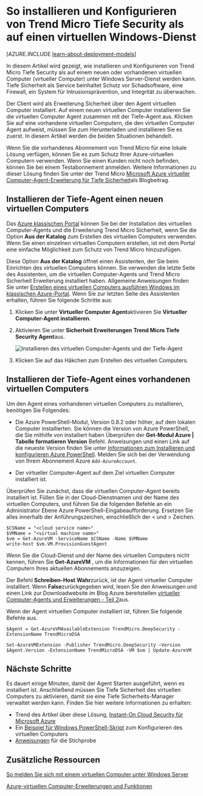 <properties
    pageTitle="Installieren von Trend Micro Tiefe Sicherheit auf einen virtuellen | Microsoft Azure"
    description="Dieser Artikel beschreibt das Installieren und Konfigurieren von Trend Micro Sicherheit auf einen virtuellen Computer mit dem Bereitstellungsmodell klassischen in Azure erstellt."
    services="virtual-machines-windows"
    documentationCenter=""
    authors="iainfoulds"
    manager="timlt"
    editor=""
    tags="azure-service-management"/>

<tags
    ms.service="virtual-machines-windows"
    ms.workload="infrastructure-services"
    ms.tgt_pltfrm="vm-multiple"
    ms.devlang="na"
    ms.topic="article"
    ms.date="08/24/2016"
    ms.author="iainfou"/>


# <a name="how-to-install-and-configure-trend-micro-deep-security-as-a-service-on-a-windows-vm"></a>So installieren und Konfigurieren von Trend Micro Tiefe Security als auf einen virtuellen Windows-Dienst

[AZURE.INCLUDE [learn-about-deployment-models](../../includes/learn-about-deployment-models-classic-include.md)]

In diesem Artikel wird gezeigt, wie installieren und Konfigurieren von Trend Micro Tiefe Security als auf einem neuen oder vorhandenen virtuellen Computer (virtueller Computer) unter Windows Server-Dienst werden kann. Tiefe Sicherheit als Service beinhaltet Schutz vor Schadsoftware, eine Firewall, ein System für Intrusionsprävention, und Integrität zu überwachen.

Der Client wird als Erweiterung Sicherheit über den Agent virtuellen Computer installiert. Auf einem neuen virtuellen Computer installieren Sie die virtuellen Computer Agent zusammen mit der Tiefe-Agent aus. Klicken Sie auf eine vorhandene virtuellen Computern, die den virtuellen Computer Agent aufweist, müssen Sie zum Herunterladen und installieren Sie es zuerst. In diesem Artikel werden die beiden Situationen behandelt.

Wenn Sie die vorhandenes Abonnement von Trend Micro für eine lokale Lösung verfügen, können Sie es zum Schutz Ihrer Azure-virtuellen Computern verwenden. Wenn Sie einen Kunden nicht noch befinden, können Sie bei einem Testabonnement anmelden. Weitere Informationen zu dieser Lösung finden Sie unter der Trend Micro [Microsoft Azure virtueller Computer-Agent-Erweiterung für Tiefe Sicherheit](http://go.microsoft.com/fwlink/p/?LinkId=403945)als Blogbeitrag.

## <a name="install-the-deep-security-agent-on-a-new-vm"></a>Installieren der Tiefe-Agent einen neuen virtuellen Computers

Das [Azure klassischen Portal](http://manage.windowsazure.com) können Sie bei der Installation des virtuellen Computer-Agents und die Erweiterung Trend Micro Sicherheit, wenn Sie die Option **Aus der Katalog** zum Erstellen des virtuellen Computers verwenden. Wenn Sie einen einzelnen virtuellen Computern erstellen, ist mit dem Portal eine einfache Möglichkeit zum Schutz von Trend Micro hinzuzufügen.

Diese Option **Aus der Katalog** öffnet einen Assistenten, der Sie beim Einrichten des virtuellen Computers können. Sie verwenden die letzte Seite des Assistenten, um die virtuellen Computer-Agents und Trend Micro Sicherheit Erweiterung installiert haben. Allgemeine Anweisungen finden Sie unter [Erstellen eines virtuellen Computers ausführen Windows im klassischen Azure-Portal](virtual-machines-windows-classic-tutorial.md). Wenn Sie zur letzten Seite des Assistenten erhalten, führen Sie folgende Schritte aus:

1.  Klicken Sie unter **Virtueller Computer Agent**aktivieren Sie **Virtueller Computer-Agent installieren**.

2.  Aktivieren Sie unter **Sicherheit Erweiterungen** **Trend Micro Tiefe Security Agent**aus.

    ![Installieren des virtuellen Computer-Agents und der Tiefe-Agent](./media/virtual-machines-windows-classic-install-trend/InstallVMAgentandTrend.png)

3.  Klicken Sie auf das Häkchen zum Erstellen des virtuellen Computers.

## <a name="install-the-deep-security-agent-on-an-existing-vm"></a>Installieren der Tiefe-Agent eines vorhandenen virtuellen Computers

Um den Agent eines vorhandenen virtuellen Computers zu installieren, benötigen Sie Folgendes:

- Die Azure PowerShell-Modul, Version 0.8.2 oder höher, auf dem lokalen Computer installierten. Sie können die Version von Azure PowerShell, die Sie mithilfe von installiert haben Überprüfen der **Get-Modul Azure | Tabelle formatieren Version** Befehl. Anweisungen und einen Link auf die neueste Version finden Sie unter [Informationen zum Installieren und konfigurieren Azure PowerShell](../powershell-install-configure.md). Melden Sie sich bei der Verwendung von Ihrem Abonnement Azure `Add-AzureAccount`.

- Der virtueller Computer-Agent auf dem Ziel virtuellen Computer installiert ist.

Überprüfen Sie zunächst, dass die virtuellen Computer-Agent bereits installiert ist. Füllen Sie in der Cloud-Dienstnamen und der Name des virtuellen Computers, und führen Sie die folgenden Befehle an ein Administrator Ebene Azure PowerShell-Eingabeaufforderung. Ersetzen Sie alles innerhalb der Anführungszeichen, einschließlich der < und > Zeichen.

    $CSName = "<cloud service name>"
    $VMName = "<virtual machine name>"
    $vm = Get-AzureVM -ServiceName $CSName -Name $VMName
    write-host $vm.VM.ProvisionGuestAgent

Wenn Sie die Cloud-Dienst und der Name des virtuellen Computers nicht kennen, führen Sie **Get-AzureVM** , um die Informationen für den virtuellen Computern Ihres aktuellen Abonnements anzuzeigen.

Der Befehl **Schreiben-Host** **Wahr**zurück, ist der Agent virtueller Computer installiert. Wenn **False**zurückgegeben wird, lesen Sie den Anweisungen und einen Link zur Downloadwebsite im Blog Azure bereitstellen [virtueller Computer-Agents und Erweiterungen - Teil 2](http://go.microsoft.com/fwlink/p/?LinkId=403947)aus.

Wenn der Agent virtuellen Computer installiert ist, führen Sie folgende Befehle aus.

    $Agent = Get-AzureVMAvailableExtension TrendMicro.DeepSecurity -ExtensionName TrendMicroDSA

    Set-AzureVMExtension -Publisher TrendMicro.DeepSecurity –Version $Agent.Version -ExtensionName TrendMicroDSA -VM $vm | Update-AzureVM

## <a name="next-steps"></a>Nächste Schritte

Es dauert einige Minuten, damit der Agent Starten ausgeführt, wenn es installiert ist. Anschließend müssen Sie Tiefe Sicherheit des virtuellen Computers zu aktivieren, damit sie eine Tiefe Sicherheits-Manager verwaltet werden kann. Finden Sie hier weitere Informationen zu erhalten:

- Trend des Artikel über diese Lösung, [Instant-On Cloud Security für Microsoft Azure](http://go.microsoft.com/fwlink/?LinkId=404101)
- Ein [Beispiel für Windows PowerShell-Skript](http://go.microsoft.com/fwlink/?LinkId=404100) zum Konfigurieren des virtuellen Computers
- [Anweisungen](http://go.microsoft.com/fwlink/?LinkId=404099) für die Stichprobe

## <a name="additional-resources"></a>Zusätzliche Ressourcen

[So melden Sie sich mit einem virtuellen Computer unter Windows Server]

[Azure-virtuellen Computer-Erweiterungen und Funktionen]


<!--Link references-->
[So melden Sie sich mit einem virtuellen Computer unter Windows Server]: virtual-machines-windows-classic-connect-logon.md
[Azure-virtuellen Computer-Erweiterungen und Funktionen]: http://go.microsoft.com/fwlink/p/?linkid=390493&clcid=0x409
